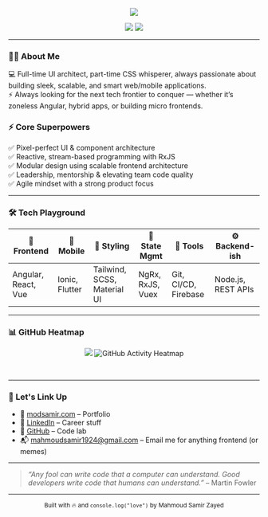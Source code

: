 <!-- Profile Header Animation -->
<p align="center">
  <img src="https://readme-typing-svg.herokuapp.com?font=Fira+Code&weight=500&size=24&pause=1000&center=true&vCenter=true&width=435&lines=Mahmoud+Samir+Zayed+%F0%9F%91%8B;Senior+Frontend+Engineer+%F0%9F%94%A5;Crafting+Web+%26+Mobile+Magic%E2%9C%A8;Always+Pixel-Perfect%2C+Never+Pixel-Lazy" />
</p>

<!-- Badges -->
<p align="center">
  <a href="https://modsamir.com" target="_blank"><img src="https://img.shields.io/badge/Portfolio-modsamir.com-orange?style=flat-square&logo=firefox-browser"></a>
  <a href="https://linkedin.com/in/mahmoud-samir01" target="_blank"><img src="https://img.shields.io/badge/LinkedIn-MahmoudSamir01-blue?style=flat-square&logo=linkedin"></a>
</p>

---

### 🧑‍💻 About Me

💻 Full-time UI architect, part-time CSS whisperer, always passionate about building sleek, scalable, and smart web/mobile applications.  
⚡ Always looking for the next tech frontier to conquer — whether it’s zoneless Angular, hybrid apps, or building micro frontends.

### ⚡ Core Superpowers

✅ Pixel-perfect UI & component architecture  
✅ Reactive, stream-based programming with RxJS  
✅ Modular design using scalable frontend architecture  
✅ Leadership, mentorship & elevating team code quality  
✅ Agile mindset with a strong product focus  

---

### 🛠️ Tech Playground

| 🧠 Frontend         | 📱 Mobile         | 🎨 Styling                  | 🔁 State Mgmt     | 🧰 Tools               | ⚙️ Backend-ish     |
|---------------------|------------------|-----------------------------|-------------------|------------------------|--------------------|
| Angular, React, Vue | Ionic, Flutter   | Tailwind, SCSS, Material UI | NgRx, RxJS, Vuex  | Git, CI/CD, Firebase   | Node.js, REST APIs |

---


### 📊 GitHub Heatmap

<p align="center">
  <img src="https://github-readme-streak-stats.herokuapp.com?user=msamirzayed&theme=tokyonight&hide_border=true"/>
  <img src="https://github-readme-activity-graph.vercel.app/graph?username=msamirzayed&theme=react-dark&hide_border=true" alt="GitHub Activity Heatmap" />
</p>
  <br />

---


### 🔗 Let's Link Up

- 💼 [modsamir.com](https://modsamir.com) – Portfolio  
- 🧠 [LinkedIn](https://linkedin.com/in/mahmoud-samir01) – Career stuff  
- 🧪 [GitHub](https://github.com/msamirzayed) – Code lab  
- 📬 mahmoudsamir1924@gmail.com – Email me for anything frontend (or memes)

---

> _“Any fool can write code that a computer can understand. Good developers write code that humans can understand.”_ – Martin Fowler

---

<p align="center" style="font-size:12px">Built with 🔥 and <code>console.log("love")</code> by Mahmoud Samir Zayed</p>
